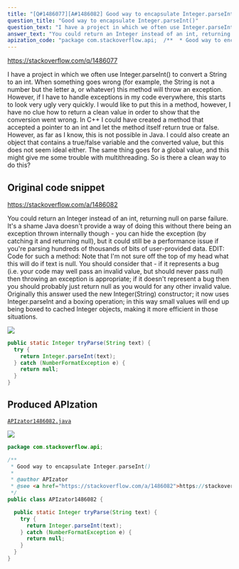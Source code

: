 ```yaml
---
title: "[Q#1486077][A#1486082] Good way to encapsulate Integer.parseInt()"
question_title: "Good way to encapsulate Integer.parseInt()"
question_text: "I have a project in which we often use Integer.parseInt() to convert a String to an int. When something goes wrong (for example, the String is not a number but the letter a, or whatever) this method will throw an exception. However, if I have to handle exceptions in my code everywhere, this starts to look very ugly very quickly. I would like to put this in a method, however, I have no clue how to return a clean value in order to show that the conversion went wrong. In C++ I could have created a method that accepted a pointer to an int and let the method itself return true or false. However, as far as I know, this is not possible in Java. I could also create an object that contains a true/false variable and the converted value, but this does not seem ideal either. The same thing goes for a global value, and this might give me some trouble with multithreading. So is there a clean way to do this?"
answer_text: "You could return an Integer instead of an int, returning null on parse failure. It's a shame Java doesn't provide a way of doing this without there being an exception thrown internally though - you can hide the exception (by catching it and returning null), but it could still be a performance issue if you're parsing hundreds of thousands of bits of user-provided data. EDIT: Code for such a method: Note that I'm not sure off the top of my head what this will do if text is null. You should consider that - if it represents a bug (i.e. your code may well pass an invalid value, but should never pass null) then throwing an exception is appropriate; if it doesn't represent a bug then you should probably just return null as you would for any other invalid value. Originally this answer used the new Integer(String) constructor; it now uses Integer.parseInt and a boxing operation; in this way small values will end up being boxed to cached Integer objects, making it more efficient in those situations."
apization_code: "package com.stackoverflow.api;  /**  * Good way to encapsulate Integer.parseInt()  *  * @author APIzator  * @see <a href=\"https://stackoverflow.com/a/1486082\">https://stackoverflow.com/a/1486082</a>  */ public class APIzator1486082 {    public static Integer tryParse(String text) {     try {       return Integer.parseInt(text);     } catch (NumberFormatException e) {       return null;     }   } }"
---
```


https://stackoverflow.com/q/1486077

I have a project in which we often use Integer.parseInt() to convert a String to an int. When something goes wrong (for example, the String is not a number but the letter a, or whatever) this method will throw an exception. However, if I have to handle exceptions in my code everywhere, this starts to look very ugly very quickly. I would like to put this in a method, however, I have no clue how to return a clean value in order to show that the conversion went wrong.
In C++ I could have created a method that accepted a pointer to an int and let the method itself return true or false. However, as far as I know, this is not possible in Java. I could also create an object that contains a true/false variable and the converted value, but this does not seem ideal either. The same thing goes for a global value, and this might give me some trouble with multithreading.
So is there a clean way to do this?



## Original code snippet

https://stackoverflow.com/a/1486082

You could return an Integer instead of an int, returning null on parse failure.
It&#x27;s a shame Java doesn&#x27;t provide a way of doing this without there being an exception thrown internally though - you can hide the exception (by catching it and returning null), but it could still be a performance issue if you&#x27;re parsing hundreds of thousands of bits of user-provided data.
EDIT: Code for such a method:
Note that I&#x27;m not sure off the top of my head what this will do if text is null. You should consider that - if it represents a bug (i.e. your code may well pass an invalid value, but should never pass null) then throwing an exception is appropriate; if it doesn&#x27;t represent a bug then you should probably just return null as you would for any other invalid value.
Originally this answer used the new Integer(String) constructor; it now uses Integer.parseInt and a boxing operation; in this way small values will end up being boxed to cached Integer objects, making it more efficient in those situations.

<div class="code-logo"><img src="/stackoverflow.png" /></div>

```java
public static Integer tryParse(String text) {
  try {
    return Integer.parseInt(text);
  } catch (NumberFormatException e) {
    return null;
  }
}
```

## Produced APIzation

[`APIzator1486082.java`](https://github.com/blind-papers/apization-temp-data/raw/main/search/APIzator1486082.java)

<div class="code-logo"><img src="/apizator.png" /></div>

```java
package com.stackoverflow.api;

/**
 * Good way to encapsulate Integer.parseInt()
 *
 * @author APIzator
 * @see <a href="https://stackoverflow.com/a/1486082">https://stackoverflow.com/a/1486082</a>
 */
public class APIzator1486082 {

  public static Integer tryParse(String text) {
    try {
      return Integer.parseInt(text);
    } catch (NumberFormatException e) {
      return null;
    }
  }
}

```